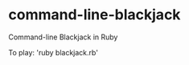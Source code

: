 command-line-blackjack
======================

Command-line Blackjack in Ruby

To play: 'ruby blackjack.rb'
